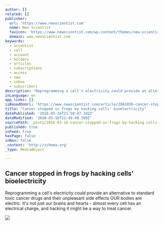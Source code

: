 ```yaml
---
author: []
related: []
publisher:
  url: 'https://www.newscientist.com'
  name: New Scientist
  favicon: 'https://www.newscientist.com/wp-content/themes/new-scientist/img/layup/new-sci-favicon.ico'
  domain: www.newscientist.com
keywords:
  - scientist
  - cell
  - account
  - holders
  - articles
  - subscriptions
  - access
  - new
  - inbox
  - subscribers
description: "Reprogramming a cell's electricity could provide an alternative to standard toxic cancer drugs and their unpleasant side effects OUR bodies are electric. It's not just our brains and hearts - almost every cell has an electrical charge, and hacking it might be a way to treat cancer."
inLanguage: en
app_links: []
isBasedOnUrl: 'https://www.newscientist.com/article/2081030-cancer-stopped-in-frogs-by-hacking-cells-bioelectricity/'
title: "Cancer stopped in frogs by hacking cells' bioelectricity"
datePublished: '2016-03-16T21:50:47.342Z'
dateModified: '2016-03-16T21:49:40.399Z'
sourcePath: _posts/2016-03-16-cancer-stopped-in-frogs-by-hacking-cells-bioelectricity.md
published: true
inFeed: true
hasPage: false
inNav: false
_context: 'http://schema.org'
_type: MediaObject

---
```

<article style=""><h1>Cancer stopped in frogs by hacking cells' bioelectricity</h1><p>Reprogramming a cell's electricity could provide an alternative to standard toxic cancer drugs and their unpleasant side effects OUR bodies are electric. It's not just our brains and hearts - almost every cell has an electrical charge, and hacking it might be a way to treat cancer.</p><img src="https://d1o50x50snmhul.cloudfront.net/wp-content/uploads/2016/03/c0290303-cancer_cells_sem-spl-1200x800.png" /></article>